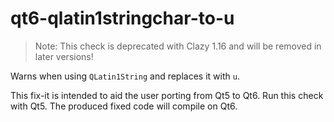 # qt6-qlatin1stringchar-to-u

> Note: This check is deprecated with Clazy 1.16 and will be removed in later versions!

Warns when using `QLatin1String` and replaces it with `u`.

This fix-it is intended to aid the user porting from Qt5 to Qt6.
Run this check with Qt5. The produced fixed code will compile on Qt6.
